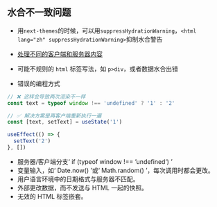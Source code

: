 ## 水合不一致问题

- 用`next-themes`的时候，可以用`suppressHydrationWarning`，`<html lang="zh" suppressHydrationWarning>`抑制水合警告

- [处理不同的客户端和服务器内容](https://react.dev/reference/react-dom/client/hydrateRoot#handling-different-client-and-server-content)

- 可能不规则的 `html` 标签写法，如 `p>div`，或者数据水合出错
- 错误的编程方式

```jsx
// ❌ 这样会导致两次渲染不一样
const text = typeof window !== 'undefined' ? '1' : '2'

// ✅ 解决方案是再客户端重新执行一遍
const [text, setText] = useState('1')

useEffect(() => {
  setText('2')
}, [])
```

- 服务器/客户端分支‘ if (typeof window !== ’undefined‘) ’
- 变量输入，如‘ Date.now() ’或‘ Math.random() ’，每次调用时都会更改。
- 用户语言环境中的日期格式与服务器不匹配。
- 外部更改数据，而不发送与 HTML 一起的快照。
- 无效的 HTML 标签嵌套。
